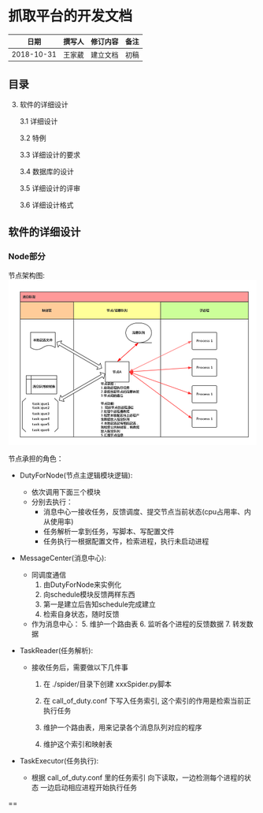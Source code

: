 # 抓取平台的开发文档

|**日期**|**撰写人**|**修订内容**|**备注**|
|:-----:|:-------:|:---------:|:-----:|
|2018-10-31|王家葳|建立文档|初稿|

## 目录

3. 软件的详细设计

	3.1 详细设计 
	
	3.2 特例
	
	3.3 详细设计的要求
	
	3.4 数据库的设计
	
	3.5 详细设计的评审
	
	3.6 详细设计格式
	
## 软件的详细设计

### Node部分

节点架构图:
![节点架构][0]

节点承担的角色：

- DutyForNode(节点主逻辑模块逻辑):
	- 依次调用下面三个模块
	- 分别去执行：
		- 消息中心一接收任务，反馈调度、提交节点当前状态(cpu占用率、内从使用率)
		- 任务解析一拿到任务，写脚本、写配置文件
		- 任务执行一根据配置文件，检索进程，执行未启动进程
- MessageCenter(消息中心):
	- 同调度通信
		1. 由DutyForNode来实例化
   		2. 向schedule模块反馈两样东西
   		3. 第一是建立后告知schedule完成建立
   		4. 检索自身状态，随时反馈
   - 作为消息中心：
   		5. 维护一个路由表
   		6. 监听各个进程的反馈数据
   		7. 转发数据
  
- TaskReader(任务解析):
	- 接收任务后，需要做以下几件事
   		1. 在 ./spider/目录下创建 xxxSpider.py脚本
    	
    	2. 在 call_of_duty.conf 下写入任务索引,
        这个索引的作用是检索当前正执行任务
      
      	3. 维护一个路由表，用来记录各个消息队列对应的程序
      
      	4. 维护这个索引和映射表
      	
- TaskExecutor(任务执行):
	- 根据 call_of_duty.conf 里的任务索引
    向下读取，一边检测每个进程的状态
    一边启动相应进程开始执行任务
  
 ==
 
 [0]: https://github.com/beforeuwait/spider_platform/blob/master/%E8%AE%BE%E8%AE%A1%E6%96%87%E6%A1%A3/%E6%B6%88%E6%81%AF%E6%A1%86%E6%9E%B6.jpg?raw=true